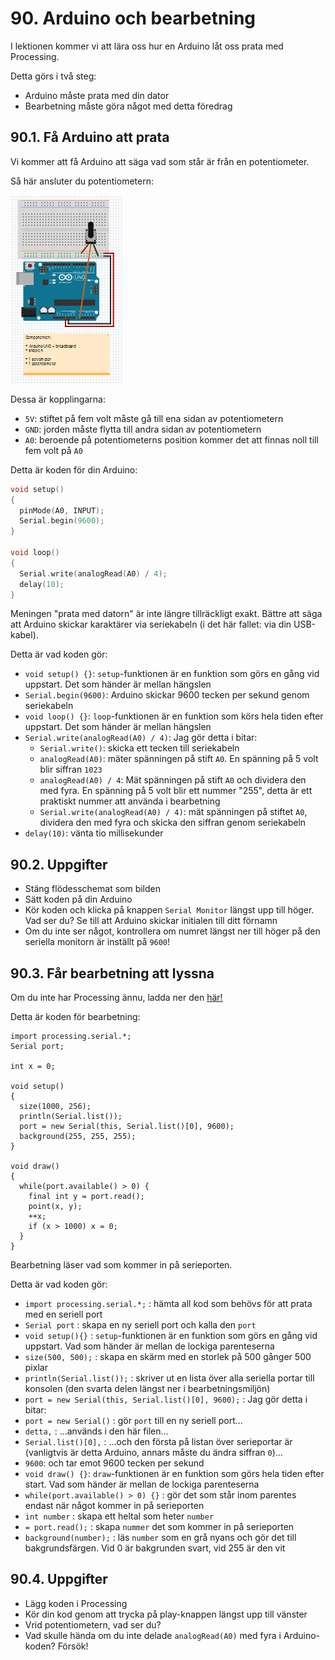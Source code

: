 # 90. Arduino och bearbetning

I lektionen kommer vi att lära oss hur en Arduino
låt oss prata med Processing.

Detta görs i två steg:

- Arduino måste prata med din dator
- Bearbetning måste göra något med detta föredrag

## 90.1. Få Arduino att prata

Vi kommer att få Arduino att säga vad som står
är från en potentiometer.

Så här ansluter du potentiometern:

![Anslut potentiometer](Potmeter.png)

Dessa är kopplingarna:

- `5V`: stiftet på fem volt måste gå till ena sidan av potentiometern
- `GND`: jorden måste flytta till andra sidan av potentiometern
- `A0`: beroende på potentiometerns position kommer det att finnas noll till fem volt på `A0`

Detta är koden för din Arduino:

```c++
void setup() 
{
  pinMode(A0, INPUT);
  Serial.begin(9600);
}

void loop() 
{
  Serial.write(analogRead(A0) / 4);
  delay(10);
}
```

Meningen "prata med datorn" är inte längre tillräckligt exakt.
Bättre att säga att Arduino skickar karaktärer via
seriekabeln (i det här fallet: via din USB-kabel).

Detta är vad koden gör:

- `void setup() {}`: `setup`-funktionen är en funktion som görs en gång vid uppstart. Det som händer är mellan hängslen
- `Serial.begin(9600)`: Arduino skickar 9600 tecken per sekund genom seriekabeln
- `void loop() {}`: `loop`-funktionen är en funktion som körs hela tiden efter uppstart. Det som händer är mellan hängslen
- `Serial.write(analogRead(A0) / 4)`: Jag gör detta i bitar:
    - `Serial.write()`: skicka ett tecken till seriekabeln
    - `analogRead(A0)`: mäter spänningen på stift `A0`. En spänning på 5 volt blir siffran `1023`
    - `analogRead(A0) / 4`: Mät spänningen på stift `A0` och dividera den med fyra. En spänning på 5 volt blir ett nummer "255", detta är ett praktiskt nummer att använda i bearbetning
    - `Serial.write(analogRead(A0) / 4)`: mät spänningen på stiftet `A0`, dividera den med fyra och skicka den siffran genom seriekabeln
- `delay(10)`: vänta tio millisekunder

## 90.2. Uppgifter

- Stäng flödesschemat som bilden
- Sätt koden på din Arduino
- Kör koden och klicka på knappen `Serial Monitor` längst upp till höger. Vad ser du? Se till att Arduino skickar initialen till ditt förnamn
- Om du inte ser något, kontrollera om numret längst ner till höger på den seriella monitorn är inställt på `9600`!

## 90.3. Får bearbetning att lyssna

Om du inte har Processing ännu, ladda ner den [här!](https://processing.org/download)

Detta är koden för bearbetning:

```processing
import processing.serial.*;
Serial port;

int x = 0;

void setup()
{
  size(1000, 256);
  println(Serial.list());
  port = new Serial(this, Serial.list()[0], 9600);
  background(255, 255, 255);
}

void draw()
{
  while(port.available() > 0) {
    final int y = port.read();
    point(x, y);
    ++x;
    if (x > 1000) x = 0;
  }
}
```

Bearbetning läser vad som kommer in på serieporten.

Detta är vad koden gör:

- `import processing.serial.*;` : hämta all kod som behövs för att prata med en seriell port
- `Serial port` : skapa en ny seriell port och kalla den `port`
- `void setup(){}` : `setup`-funktionen är en funktion som görs en gång vid uppstart. Vad som händer är mellan de lockiga parenteserna
- `size(500, 500);` : skapa en skärm med en storlek på 500 gånger 500 pixlar
- `println(Serial.list());` : skriver ut en lista över alla seriella portar till konsolen (den svarta delen längst ner i bearbetningsmiljön)
- `port = new Serial(this, Serial.list()[0], 9600);` : Jag gör detta i bitar:
- `port = new Serial()` : gör `port` till en ny seriell port...
- `detta,` : ...används i den här filen...
- `Serial.list()[0],` : ...och den första på listan över serieportar är (vanligtvis är detta Arduino, annars måste du ändra siffran `0`)...
- `9600`: och tar emot 9600 tecken per sekund
- `void draw() {}`: `draw`-funktionen är en funktion som görs hela tiden efter start. Vad som händer är mellan de lockiga parenteserna
- `while(port.available() > 0) {}` : gör det som står inom parentes endast när något kommer in på serieporten
- `int number` : skapa ett heltal som heter `number`
- `= port.read();` : skapa `nummer` det som kommer in på serieporten
- `background(number);` : läs `number` som en grå nyans och gör det till bakgrundsfärgen. Vid 0 är bakgrunden svart, vid 255 är den vit


## 90.4. Uppgifter

- Lägg koden i Processing
- Kör din kod genom att trycka på play-knappen längst upp till vänster
- Vrid potentiometern, vad ser du?
- Vad skulle hända om du inte delade `analogRead(A0)` med fyra i Arduino-koden? Försök!
